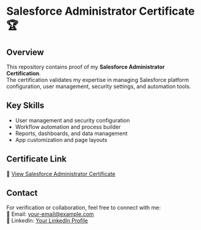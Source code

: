 # Salesforce Administrator Certificate 🏆

## Overview
This repository contains proof of my **Salesforce Administrator Certification**.  
The certification validates my expertise in managing Salesforce platform configuration, user management, security settings, and automation tools.  

## Key Skills
- User management and security configuration  
- Workflow automation and process builder  
- Reports, dashboards, and data management  
- App customization and page layouts  

## Certificate Link
🔗 [View Salesforce Administrator Certificate](YOUR_CERTIFICATE_LINK_HERE)  

## Contact
For verification or collaboration, feel free to connect with me:  
📧 Email: your-email@example.com  
💼 LinkedIn: [Your LinkedIn Profile](https://linkedin.com/in/your-profile)  
